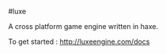 #luxe 

A cross platform game engine written in haxe.    

To get started : http://luxeengine.com/docs


